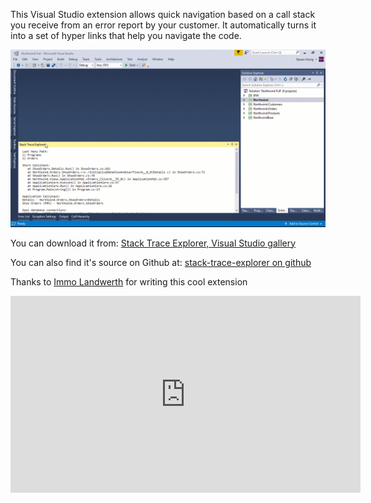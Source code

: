 This Visual Studio extension allows quick navigation based on a call stack you receive from an error report by your customer.
It automatically turns it into a set of hyper links that help you navigate the code.

![Stack Trace Explorer](stack-trace-explorer1.gif)


You can download it from:
[Stack Trace Explorer, Visual Studio gallery](https://marketplace.visualstudio.com/items?itemName=ImmoLandwerthMSFT.StackTraceExplorer)

You can also find it's source on Github at:
[stack-trace-explorer on github](https://github.com/terrajobst/stack-trace-explorer)

Thanks to [Immo Landwerth](https://github.com/terrajobst) for writing this cool extension


<iframe width="560" height="315" src="https://www.youtube.com/embed/Qy0yTYmKAt4" frameborder="0" allowfullscreen></iframe>

